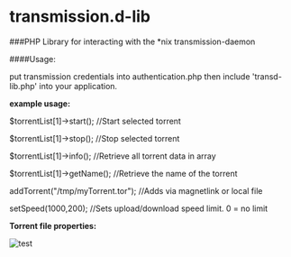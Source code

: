 # transmission.d-lib
###PHP Library for interacting with the *nix transmission-daemon

####Usage:

put transmission credentials into authentication.php then include 'transd-lib.php' into your application.


**example usage:**
  
  $torrentList[1]->start();         //Start selected torrent
  
  $torrentList[1]->stop();          //Stop selected torrent
  
  $torrentList[1]->info();          //Retrieve all torrent data in array
  
  $torrentList[1]->getName();       //Retrieve the name of the torrent
  
  addTorrent("/tmp/myTorrent.tor"); //Adds via magnetlink or local file
  
  setSpeed(1000,200);               //Sets upload/download speed limit. 0 = no limit
  
  
  
**Torrent file properties:**
  
![test](http://i.imgur.com/YliXOnF.png?2)
